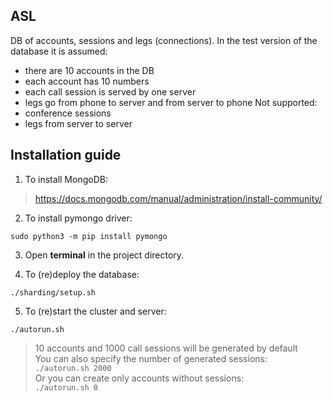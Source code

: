 ## **ASL**

DB of accounts, sessions and legs (connections).
In the test version of the database it is assumed:
- there are 10 accounts in the DB
- each account has 10 numbers
- each call session is served by one server
- legs go from phone to server and from server to phone
Not supported:
- conference sessions  
- legs from server to server 

## **Installation guide**

1. To install MongoDB:  
> https://docs.mongodb.com/manual/administration/install-community/

2. To install pymongo driver:
```
sudo python3 -m pip install pymongo
```

3. Open **terminal** in the project directory.

4. To (re)deploy the database:
```
./sharding/setup.sh
```

5. To (re)start the cluster and server:
```
./autorun.sh
```
> 10 accounts and 1000 call sessions will be generated by default  
> You can also specify the number of generated sessions:  
> `./autorun.sh 2000`  
> Or you can create only accounts without sessions:  
> `./autorun.sh 0`

